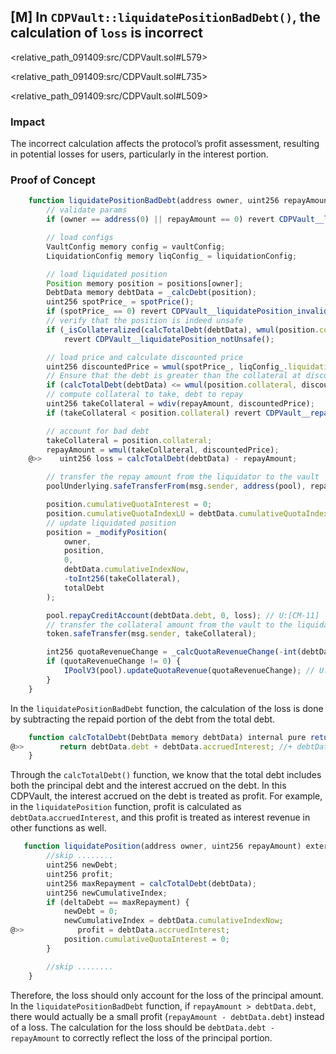 ## [M] In `CDPVault::liquidatePositionBadDebt()`, the calculation of `loss` is incorrect

<relative_path_091409:src/CDPVault.sol#L579>

<relative_path_091409:src/CDPVault.sol#L735>

<relative_path_091409:src/CDPVault.sol#L509>

### Impact

The incorrect calculation affects the protocol’s profit assessment, resulting in potential losses for users, particularly in the interest portion.

### Proof of Concept

```javascript
    function liquidatePositionBadDebt(address owner, uint256 repayAmount) external whenNotPaused {
        // validate params
        if (owner == address(0) || repayAmount == 0) revert CDPVault__liquidatePosition_invalidParameters();

        // load configs
        VaultConfig memory config = vaultConfig;
        LiquidationConfig memory liqConfig_ = liquidationConfig;

        // load liquidated position
        Position memory position = positions[owner];
        DebtData memory debtData = _calcDebt(position);
        uint256 spotPrice_ = spotPrice();
        if (spotPrice_ == 0) revert CDPVault__liquidatePosition_invalidSpotPrice();
        // verify that the position is indeed unsafe
        if (_isCollateralized(calcTotalDebt(debtData), wmul(position.collateral, spotPrice_), config.liquidationRatio))
            revert CDPVault__liquidatePosition_notUnsafe();

        // load price and calculate discounted price
        uint256 discountedPrice = wmul(spotPrice_, liqConfig_.liquidationDiscount);
        // Ensure that the debt is greater than the collateral at discounted price
        if (calcTotalDebt(debtData) <= wmul(position.collateral, discountedPrice)) revert CDPVault__noBadDebt();
        // compute collateral to take, debt to repay
        uint256 takeCollateral = wdiv(repayAmount, discountedPrice);
        if (takeCollateral < position.collateral) revert CDPVault__repayAmountNotEnough();

        // account for bad debt
        takeCollateral = position.collateral;
        repayAmount = wmul(takeCollateral, discountedPrice);
    @>>    uint256 loss = calcTotalDebt(debtData) - repayAmount;

        // transfer the repay amount from the liquidator to the vault
        poolUnderlying.safeTransferFrom(msg.sender, address(pool), repayAmount);

        position.cumulativeQuotaInterest = 0;
        position.cumulativeQuotaIndexLU = debtData.cumulativeQuotaIndexNow;
        // update liquidated position
        position = _modifyPosition(
            owner,
            position,
            0,
            debtData.cumulativeIndexNow,
            -toInt256(takeCollateral),
            totalDebt
        );

        pool.repayCreditAccount(debtData.debt, 0, loss); // U:[CM-11]
        // transfer the collateral amount from the vault to the liquidator
        token.safeTransfer(msg.sender, takeCollateral);

        int256 quotaRevenueChange = _calcQuotaRevenueChange(-int(debtData.debt));
        if (quotaRevenueChange != 0) {
            IPoolV3(pool).updateQuotaRevenue(quotaRevenueChange); // U:[PQK-15]
        }
    }
```

In the `liquidatePositionBadDebt` function, the calculation of the loss is done by subtracting the repaid portion of the debt from the total debt.

```javascript
    function calcTotalDebt(DebtData memory debtData) internal pure returns (uint256) {
@>>        return debtData.debt + debtData.accruedInterest; //+ debtData.accruedFees;
    }
```

Through the `calcTotalDebt()` function, we know that the total debt includes both the principal debt and the interest accrued on the debt. In this CDPVault, the interest accrued on the debt is treated as profit. For example, in the `liquidatePosition` function, profit is calculated as `debtData`.`accruedInterest`, and this profit is treated as interest revenue in other functions as well.

```javascript
   function liquidatePosition(address owner, uint256 repayAmount) external whenNotPaused {
        //skip ........
        uint256 newDebt;
        uint256 profit;
        uint256 maxRepayment = calcTotalDebt(debtData);
        uint256 newCumulativeIndex;
        if (deltaDebt == maxRepayment) {
            newDebt = 0;
            newCumulativeIndex = debtData.cumulativeIndexNow;
@>>            profit = debtData.accruedInterest;
            position.cumulativeQuotaInterest = 0;
        } 

        //skip ........
    }
```

Therefore, the loss should only account for the loss of the principal amount. In the `liquidatePositionBadDebt` function, if `repayAmount > debtData.debt`, there would actually be a small profit (`repayAmount - debtData.debt`) instead of a loss. The calculation for the loss should be `debtData.debt - repayAmount` to correctly reflect the loss of the principal portion.



